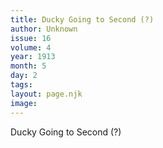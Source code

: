 ```yaml
---
title: Ducky Going to Second (?)
author: Unknown
issue: 16
volume: 4
year: 1913
month: 5
day: 2
tags:
layout: page.njk
image:
---
```

Ducky Going to Second (?)


